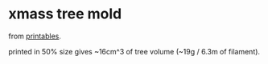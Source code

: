 # xmass tree mold

from [printables](https://www.printables.com/model/167321-mold-christmastree-soapwax).

printed in 50% size gives ~16cm^3 of tree volume (~19g / 6.3m of filament).
